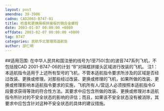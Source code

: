 ```yaml
---
layout: post
amendno: 39-3906
cadno: CAD2003-B747-01
title: 检查和更换隔框拼接板的钢合金螺栓
date: 2003-01-07 00:00:00 +0800
effdate: 2003-02-07 00:00:00 +0800
tag: B747
categories: 民航华北管理局适航处
author: 邵仁明
---
```


##适用范围:
在中华人民共和国注册的线号为1至750(含)的波音747系列飞机，不包括按CAD 2001-B747-06的计划 “B”对隔框拼接头区域进行改装的飞机。
注1：本适航指令适用于上述所有型号的飞机，不管本适航指令要求所涉及的区域是否经过改装、更换或修理。对那些经过改装、更换或修理的飞机，如果所做的改装、更换或修理影响本适航指令要求的实施，飞机所有人/营运人必须按照本适航指令G段要求获得等效的符合性方法。其要求中应包含所做的改装、更换或修理对本适航指令所针对的不安全状态的影响的评估；而且，如果该不安全状态没有被消除，其要求中应包含针对这种不安全状态的具体的建议措施。

